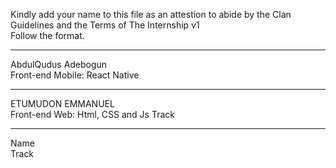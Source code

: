 Kindly add your name to this file as an attestion to abide by the Clan Guidelines and the Terms of The Internship v1
<br/> Follow the format.<br/> 
___
AbdulQudus Adebogun <br/>
Front-end Mobile: React Native
___
ETUMUDON EMMANUEL <br/>
Front-end Web: Html, CSS and Js Track
___
Name <br/>
Track
